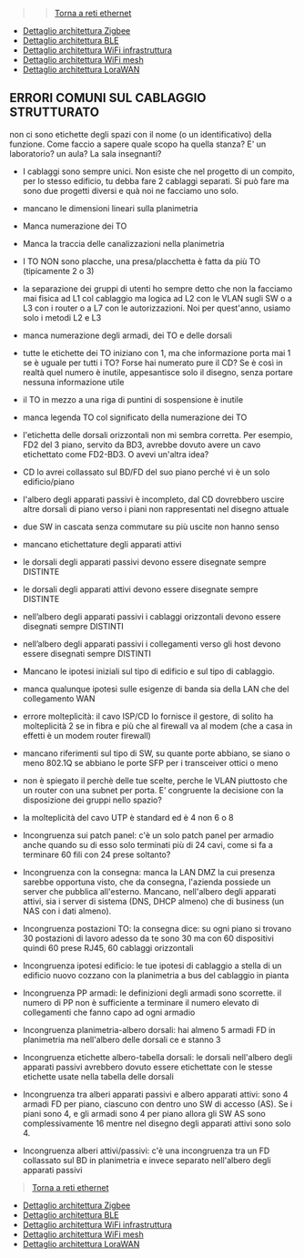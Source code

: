 >>[Torna a reti ethernet](archeth.md)

- [Dettaglio architettura Zigbee](archzigbee.md)
- [Dettaglio architettura BLE](archble.md)
- [Dettaglio architettura WiFi infrastruttura](archwifi.md)
- [Dettaglio architettura WiFi mesh](archmesh.md) 
- [Dettaglio architettura LoraWAN](lorawanclasses.md) 

## **ERRORI COMUNI SUL CABLAGGIO STRUTTURATO** 

non ci sono etichette degli spazi con il nome (o un identificativo) della funzione. Come faccio a
sapere quale scopo ha quella stanza? E&#39; un laboratorio? un aula? La sala insegnanti?
- I cablaggi sono sempre unici. Non esiste che nel progetto di un compito, per lo stesso edificio, tu
debba fare 2 cablaggi separati. Si può fare ma sono due progetti diversi e quà noi ne facciamo uno
solo.
- mancano le dimensioni lineari sulla planimetria
- Manca numerazione dei TO
- Manca la traccia delle canalizzazioni nella planimetria
- I TO NON sono placche, una presa/placchetta è fatta da più TO (tipicamente 2 o 3)
- la separazione dei gruppi di utenti ho sempre detto che non la facciamo mai fisica ad L1 col
cablaggio ma logica ad L2 con le VLAN sugli SW o a L3 con i router o a L7 con le autorizzazioni. Noi
per quest&#39;anno, usiamo solo i metodi L2 e L3
- manca numerazione degli armadi, dei TO e delle dorsali
- tutte le etichette dei TO iniziano con 1, ma che informazione porta mai 1 se è uguale per tutti i TO?
Forse hai numerato pure il CD? Se è così in realtà quel numero è inutile, appesantisce solo il
disegno, senza portare nessuna informazione utile
- il TO in mezzo a una riga di puntini di sospensione è inutile
- manca legenda TO col significato della numerazione dei TO
- l&#39;etichetta delle dorsali orizzontali non mi sembra corretta. Per esempio, FD2 del 3 piano, servito
da BD3, avrebbe dovuto avere un cavo etichettato come FD2-BD3. O avevi un&#39;altra idea?
- CD lo avrei collassato sul BD/FD del suo piano perché vi è un solo edificio/piano
- l&#39;albero degli apparati passivi è incompleto, dal CD dovrebbero uscire altre dorsali di piano verso i
piani non rappresentati nel disegno attuale
- due SW in cascata senza commutare su più uscite non hanno senso
- mancano etichettature degli apparati attivi
- le dorsali degli apparati passivi devono essere disegnate sempre DISTINTE
- le dorsali degli apparati attivi devono essere disegnate sempre DISTINTE
- nell’albero degli apparati passivi i cablaggi orizzontali devono essere disegnati sempre DISTINTI
- nell’albero degli apparati passivi i collegamenti verso gli host devono essere disegnati sempre
DISTINTI
- Mancano le ipotesi iniziali sul tipo di edificio e sul tipo di cablaggio.
- manca qualunque ipotesi sulle esigenze di banda sia della LAN che del collegamento WAN
- errore molteplicità: il cavo ISP/CD lo fornisce il gestore, di solito ha molteplicità 2 se in fibra e più
che al firewall va al modem (che a casa in effetti è un modem router firewall)
- mancano riferimenti sul tipo di SW, su quante porte abbiano, se siano o meno 802.1Q se abbiano
le porte SFP per i transceiver ottici o meno
- non è spiegato il perchè delle tue scelte, perche le VLAN piuttosto che un router con una subnet
per porta. E’ congruente la decisione con la disposizione dei gruppi nello spazio?
- la molteplicità del cavo UTP è standard ed è 4 non 6 o 8
- Incongruenza sui patch panel: c&#39;è un solo patch panel per armadio anche quando su di esso solo
terminati più di 24 cavi, come si fa a terminare 60 fili con 24 prese soltanto?
- Incongruenza con la consegna: manca la LAN DMZ la cui presenza sarebbe opportuna visto, che da
consegna, l&#39;azienda possiede un server che pubblica all&#39;esterno. Mancano, nell&#39;albero degli apparati
attivi, sia i server di sistema (DNS, DHCP almeno) che di business (un NAS con i dati almeno).
- Incongruenza postazioni TO: la consegna dice: su ogni piano si trovano 30 postazioni di lavoro
adesso da te sono 30 ma con 60 dispositivi quindi 60 prese RJ45, 60 cablaggi orizzontali

- Incongruenza ipotesi edificio: le tue ipotesi di cablaggio a stella di un edificio nuovo cozzano con la
planimetria a bus del cablaggio in pianta
- Incongruenza PP armadi: le definizioni degli armadi sono scorrette. il numero di PP non è
sufficiente a terminare il numero elevato di collegamenti che fanno capo ad ogni armadio
- Incongruenza planimetria-albero dorsali: hai almeno 5 armadi FD in planimetria ma nell&#39;albero
delle dorsali ce e stanno 3
- Incongruenza etichette albero-tabella dorsali: le dorsali nell&#39;albero degli apparati passivi
avrebbero dovuto essere etichettate con le stesse etichette usate nella tabella delle dorsali
- Incongruenza tra alberi apparati passivi e albero apparati attivi: sono 4 armadi FD per piano,
ciascuno con dentro uno SW di accesso (AS). Se i piani sono 4, e gli armadi sono 4 per piano allora
gli SW AS sono complessivamente 16 mentre nel disegno degli apparati attivi sono solo 4.
- Incongruenza alberi attivi/passivi: c&#39;è una incongruenza tra un FD collassato sul BD in planimetria e
invece separato nell&#39;albero degli apparati passivi


>[Torna a reti ethernet](archeth.md)

- [Dettaglio architettura Zigbee](archzigbee.md)
- [Dettaglio architettura BLE](archble.md)
- [Dettaglio architettura WiFi infrastruttura](archwifi.md)
- [Dettaglio architettura WiFi mesh](archmesh.md) 
- [Dettaglio architettura LoraWAN](lorawanclasses.md) 

